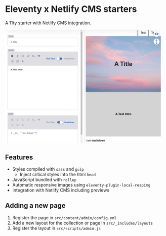 # Eleventy x Netlify CMS starters

A 11ty starter with Netlify CMS integration.

![Preview](preview.png)

## Features

* Styles compiled with `sass` and `gulp`
  * Inject critical styles into the html `head`
* JavaScript bundled with `rollup`
* Automatic responsive images using `eleventy-plugin-local-respimg`
* Integration with Netlify CMS including previews

## Adding a new page

1. Register the page in `src/content/admin/config.yml` 
2. Add a new layout for the collection or page in `src/_includes/layouts`
3. Register the layout in `src/scripts/admin.js`

